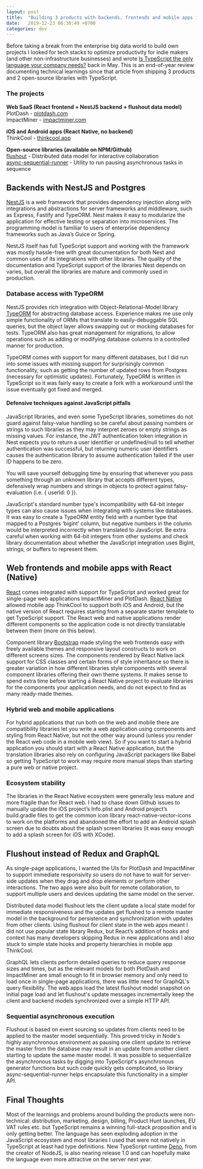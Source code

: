 ```yaml
---
layout: post
title:  "Building 3 products with backends, frontends and mobile apps in TypeScript"
date:   2019-12-23 06:30:49 +0700
categories: dev
---
```

Before taking a break from the enterprise big data world to build own projects I looked for tech stacks to optimize productivity for indie makers (and other non-infrastructure businesses) and wrote [Is TypeScript the only language your company needs?](/dev/2019/05/03/is-typescript-the-only-language-your-company-needs.html) back in May. This is an end-of-year review documenting technical learnings since that article from shipping 3 products and 2 open-source libraries with TypeScript.

### The projects
**Web SaaS (React frontend + NestJS backend + flushout data model)**   
PlotDash - [plotdash.com](https://plotdash.com)   
ImpactMiner - [impactminer.com](https://impactminer.com)

**iOS and Android apps (React Native, no backend)**   
ThinkCool - [thinkcool.app](https://thinkcool.app)

**Open-source libraries (available on NPM/Github)**   
[flushout](https://github.com/saarw/flushout) - Distributed data model for interactive collaboration   
[async-sequential-runner](https://github.com/saarw/async-sequential-runner) - Utility to run pausing asynchronous tasks in sequence

## Backends with NestJS and Postgres
[NestJS](https://nestjs.com/) is a web framework that provides dependency injection along with integrations and abstractions for server frameworks and middleware, such as Express, Fastify and TypeORM. Nest makes it easy to modularize the application for effective testing or separation into microservices. The programming model is familiar to users of enterprise dependency frameworks such as Java’s Guice or Spring.   

NestJS itself has full TypeScript support and working with the framework was mostly hassle-free with great documentation for both Nest and common uses of its integrations with other libraries. The quality of the documentation and TypeScript support of the libraries Nest depends on varies, but overall the libraries are mature and commonly used in production.   

### Database access with TypeORM   
NestJS provides rich integration with Object-Relational-Model library [TypeORM](https://typeorm.io/) for abstracting database access. Experience makes me use only simple functionality of ORMs that translate to easily-debuggable SQL queries, but the object layer allows swapping out or mocking databases for tests. TypeORM also has great management for migrations, to allow operations such as adding or modifying database columns in a controlled manner for production.   

TypeORM comes with support for many different databases, but I did run into some issues with missing support for surprisingly common functionality, such as getting the number of updated rows from Postgres (necessary for optimistic updates). Fortunately, TypeORM is written in TypeScript so it was fairly easy to create a fork with a workaround until the issue eventually got fixed and merged.   

#### Defensive techniques against JavaScript pitfalls
JavaScript libraries, and even some TypeScript libraries, sometimes do not guard against falsy-value handling so be careful about passing numbers or strings to such libraries as they may interpret zeroes or empty strings as missing values. For instance, the JWT authentication token integration in Nest expects you to return a user identifier or undefined/null to tell whether authentication was successful, but returning numeric user identifiers causes the authentication library to assume authentication failed if the user ID happens to be zero.

You will save yourself debugging time by ensuring that whenever you pass something through an unknown library that accepts different types, defensively wrap numbers and strings in objects to protect against falsy-evaluation (i.e. { userId: 0 }).   

JavaScript's standard number type's incompatibility with 64-bit integer types can also cause issues when integrating with systems like databases. It was easy to create a TypeORM entity field with a number type that mapped to a Postgres ‘bigint’ column, but negative numbers in the column would be interpreted incorrectly when translated to JavaScript. Be extra careful when working with 64-bit integers from other systems and check library documentation about whether the JavaScript integration uses BigInt, strings, or buffers to represent them.   

## Web frontends and mobile apps with React (Native)   
[React](https://reactjs.org/) comes integrated with support for TypeScript and worked great for single-page web applications ImpactMiner and PlotDash. [React Native](https://facebook.github.io/react-native/) allowed mobile app ThinkCool to support both iOS and Android, but the native version of React requires starting from a separate starter template to get TypeScript support. The React web and native applications render different components so the application code is not directly translatable between them (more on this below).   

Component library [Bootstrap](https://getbootstrap.com/) made styling the web frontends easy with freely available themes and responsive layout constructs to work on different screens sizes. The components rendered by React Native lack support for CSS classes and certain forms of style inheritance so there is greater variation in how different libraries style components with several component libraries offering their own theme systems. It makes sense to spend extra time before starting a React Native project to evaluate libraries for the components your application needs, and do not expect to find as many ready-made themes.   

### Hybrid web and mobile applications   
For hybrid applications that run both on the web and mobile there are compatibility libraries let you write a web application using components and styling from React Native, but not the other way around (unless you render the React web code in a mobile web view). So if you want to start a hybrid application you should start with a React Native application, but the translation libraries also rely on configuring JavaScript packagers like Babel so getting TypeScript to work may require more manual steps than starting a pure web or native project.    

### Ecosystem stability
The libraries in the React Native ecosystem were generally less mature and more fragile than for React web. I had to chase down Github issues to manually update the iOS project’s Info.plist and Android project’s build.gradle files to get the common icon library react-native-vector-icons to work on the platforms and abandoned the effort to add an Android splash screen due to doubts about the splash screen libraries (it was easy enough to add a splash screen for iOS with XCode).   
## Flushout instead of Redux and GraphQL
As single-page applications, I wanted the UIs for PlotDash and ImpactMiner to support immediate responsivity so users do not have to wait for server-side updates when they drag and drop elements or perform other interactions. The two apps were also built for remote collaboration, to support multiple users and devices updating the same model on the server.

Distributed data model flushout lets the client update a local state model for immediate responsiveness and the updates get flushed to a remote master model in the background for persistence and synchronization with updates from other clients. Using flushout for client state in the web apps meant I did not use popular state library Redux, but React’s addition of hooks and context has many developers skipping Redux in new applications and I also stuck to simple state hooks and property hierarchies in mobile app ThinkCool.

GraphQL lets clients perform detailed queries to reduce query response sizes and times, but as the relevant models for both PlotDash and ImpactMiner are small enough to fit in browser memory and only need to load once in single-page applications, there was little need for GraphQL's query flexibility. The web apps load the latest flushout model snapshot on initial page load and let flushout's update messages incrementally keep the client and backend models synchronized over a simple HTTP API.   

### Sequential asynchronous execution
Flushout is based on event sourcing so updates from clients need to be applied to the master model sequentially. This proved tricky in Node's highly asynchronous environment as pausing one client update to retrieve the master from the database may result in an update from another client starting to update the same master model. It was possible to sequentialize the asynchronous tasks by digging into TypeScript's asynchronous generator functions but such code quickly gets complicated, so library async-sequential-runner helps encapsulate this functionality in a simpler API.

## Final Thoughts
Most of the learnings and problems around building the products were non-technical: distribution, marketing, design, billing, Product Hunt launches, EU VAT rules etc. but TypeScript remains a winning full-stack proposition and is only getting better. The language has seen exploding adoption in the JavaScript ecosystem and most libraries I used that were not natively in TypeScript at least had type definitions. New TypeScript runtime [Deno](https://deno.land), from the creator of NodeJS, is also nearing release 1.0 and can hopefully make the language even more attractive on the server next year.
